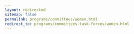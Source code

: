 ```yaml
---
layout: redirected
sitemap: false
permalink: programs/committees/women.html
redirect_to: programs/committees-task-forces/women.html
---
```

